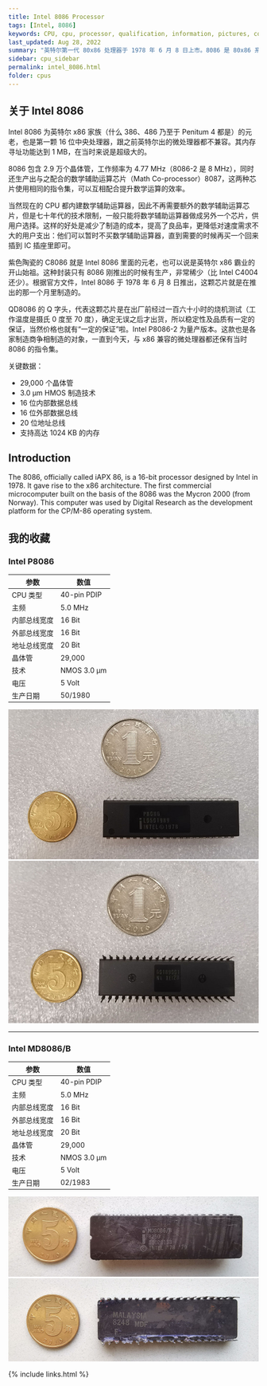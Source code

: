 ```yaml
---
title: Intel 8086 Processor
tags: [Intel, 8086]
keywords: CPU, cpu, processor, qualification, information, pictures, core, frequency, chip packaging, packaging, cpu info, x86, collection, amd, cyrix, harris, ibm, idt, iit, intel, motorola, nec, sgs, sgs-thomson, siemens, ST, signetics, mhs, ti, texas instruments, ulsi, umc, weitek, zilog, 808x, 8085, 8088, 8086, 80188, 80186, 80286, 286, 80386, 386, i386, Am386, 386sx, 386dx, 486, i486, 586, 486sx, 486dx, overdrive, 487, pentium, 586, 5x86, 386dlc, 386slc, 486dx2, mmx, ppro, pentium-pro, pro, athlon, duron, z80, dirk oppelt, dirk, oppelt, engineering, sample, samples
last_updated: Aug 28, 2022
summary: "英特尔第一代 80x86 处理器于 1978 年 6 月 8 日上市。8086 是 80x86 系列的始祖，其架构至今仍在无数代处理器中使用。8086 是一个完整的 16 位微处理器，因为内部和外部总线均为 16 位宽。"
sidebar: cpu_sidebar
permalink: intel_8086.html
folder: cpus
---
```


## 关于 Intel 8086

 Intel 8086 为英特尔 x86 家族（什么 386、486 乃至于 Penitum 4 都是）的元老，也是第一颗 16 位中央处理器，跟之前英特尔出的微处理器都不兼容。其内存寻址功能达到 1 MB，在当时来说是超级大的。
 
 8086 包含 2.9 万个晶体管，工作频率为 4.77 MHz（8086-2 是 8 MHz），同时还生产出与之配合的数学辅助运算芯片（Math Co-processor）8087，这两种芯片使用相同的指令集，可以互相配合提升数学运算的效率。
 
 当然现在的 CPU 都内建数学辅助运算器，因此不再需要额外的数学辅助运算芯片，但是七十年代的技术限制，一般只能将数学辅助运算器做成另外一个芯片，供用户选择。这样的好处是减少了制造的成本，提高了良品率，更降低对速度需求不大的用户支出：他们可以暂时不买数学辅助运算器，直到需要的时候再买一个回来插到 IC 插座里即可。
 
 紫色陶瓷的 C8086 就是 Intel 8086 里面的元老，也可以说是英特尔 x86 霸业的开山始祖。这种封装只有 8086 刚推出的时候有生产，非常稀少（比 Intel C4004 还少）。根据官方文件，Intel 8086 于 1978 年 6 月 8 日推出，这颗芯片就是在推出的那一个月里制造的。
 
 QD8086 的 Q 字头，代表这颗芯片是在出厂前经过一百六十小时的烧机测试（工作温度是摄氏 0 度至 70 度），确定无误之后才出货，所以稳定性及品质有一定的保证，当然价格也就有“一定的保证”啦。Intel P8086-2 为量产版本。这款也是各家制造商争相制造的对象，一直到今天，与 x86 兼容的微处理器都还保有当时 8086 的指令集。

关键数据：
- 29,000 个晶体管
- 3.0 µm HMOS 制造技术
- 16 位内部数据总线
- 16 位外部数据总线
- 20 位地址总线
- 支持高达 1024 KB 的内存

## Introduction

The 8086, officially called iAPX 86, is a 16-bit processor designed by Intel in 1978. It gave rise to the x86 architecture. The first commercial microcomputer built on the basis of the 8086 was the Mycron 2000 (from Norway). This computer was used by Digital Research as the development platform for the CP/M-86 operating system.

## 我的收藏

### Intel P8086

| 参数 | 数值 |
| ------ | ------ |
| CPU 类型 | 40-pin PDIP |
| 主频 | 5.0 MHz |
| 内部总线宽度 | 16 Bit |
| 外部总线宽度 | 16 Bit |
| 地址总线宽度 | 20 Bit |
| 晶体管 | 29,000 |
| 技术 | NMOS 3.0 µm |
| 电压 | 5 Volt |
| 生产日期 | 50/1980 |

![Intel P8086 正面](/images/cpus/Intel/Intel_P8086_1.jpg)
![Intel P8086 反面](/images/cpus/Intel/Intel_P8086_2.jpg)

---------

### Intel MD8086/B

| 参数 | 数值 |
| ------ | ------ |
| CPU 类型 | 40-pin PDIP |
| 主频 | 5.0 MHz |
| 内部总线宽度 | 16 Bit |
| 外部总线宽度 | 16 Bit |
| 地址总线宽度 | 20 Bit |
| 晶体管 | 29,000 |
| 技术 | NMOS 3.0 µm |
| 电压 | 5 Volt |
| 生产日期 | 02/1983 |

![Intel MD8086/B 正面](/images/cpus/Intel/Intel_MD8086B_1.jpg)
![Intel MD8086/B 反面](/images/cpus/Intel/Intel_MD8086B_2.jpg)

{% include links.html %}
